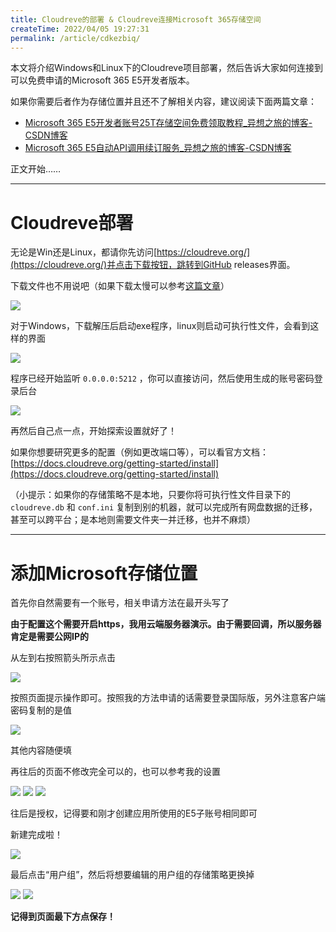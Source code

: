 ```yaml
---
title: Cloudreve的部署 & Cloudreve连接Microsoft 365存储空间
createTime: 2022/04/05 19:27:31
permalink: /article/cdkezbiq/
---
```


本文将介绍Windows和Linux下的Cloudreve项目部署，然后告诉大家如何连接到可以免费申请的Microsoft 365 E5开发者版本。

如果你需要后者作为存储位置并且还不了解相关内容，建议阅读下面两篇文章：

- [Microsoft 365 E5开发者账号25T存储空间免费领取教程_异想之旅的博客-CSDN博客](https://blog.csdn.net/weixin_44495599/article/details/121130579)
- [Microsoft 365 E5自动API调用续订服务_异想之旅的博客-CSDN博客](https://blog.csdn.net/weixin_44495599/article/details/121131741)

正文开始……

---

# Cloudreve部署

无论是Win还是Linux，都请你先访问[https://cloudreve.org/](https://cloudreve.org/)并点击下载按钮，跳转到GitHub releases界面。

下载文件也不用说吧（如果下载太慢可以参考[这篇文章](https://blog.csdn.net/weixin_44495599/article/details/120806392)）

![](/images/a71af2957b5d0d14b4d336caa8adcefd.png)

对于Windows，下载解压后启动exe程序，linux则启动可执行性文件，会看到这样的界面

![](/images/f2ae280ea6514e24c75ef2b7b33c5244.png)

程序已经开始监听 `0.0.0.0:5212` ，你可以直接访问，然后使用生成的账号密码登录后台

![](/images/4faffb2532e140477f3b9e38f7ac7cc8.png)

再然后自己点一点，开始探索设置就好了！

如果你想要研究更多的配置（例如更改端口等），可以看官方文档：[https://docs.cloudreve.org/getting-started/install](https://docs.cloudreve.org/getting-started/install)

（小提示：如果你的存储策略不是本地，只要你将可执行性文件目录下的 `cloudreve.db` 和 `conf.ini` 复制到别的机器，就可以完成所有网盘数据的迁移，甚至可以跨平台；是本地则需要文件夹一并迁移，也并不麻烦）

---

# 添加Microsoft存储位置

首先你自然需要有一个账号，相关申请方法在最开头写了

**由于配置这个需要开启https，我用云端服务器演示。由于需要回调，所以服务器肯定是需要公网IP的**

从左到右按照箭头所示点击

![](/images/e177fa2678021c06d417488290fef89e.png)

按照页面提示操作即可。按照我的方法申请的话需要登录国际版，另外注意客户端密码复制的是值

![](/images/1f79626df11e5a0f4e3a315458d667a5.png)

其他内容随便填

再往后的页面不修改完全可以的，也可以参考我的设置

![](/images/e49acd7854de61031e8aef4a375d18ee.png)
![](/images/605e6e2d2200ec70493bf87b51e20c83.png)
![](/images/5db0c7505c30aae42fc9ef341782e431.png)

往后是授权，记得要和刚才创建应用所使用的E5子账号相同即可

新建完成啦！

![](/images/9f3d4c14865b023eb1273e78c116d52d.png)

最后点击“用户组”，然后将想要编辑的用户组的存储策略更换掉

![](/images/9a7e2cf456e352d302ad7d13327d11f2.png)
![](/images/41e234980548ed89c93e99f7ed806ed4.png)

**记得到页面最下方点保存！**

